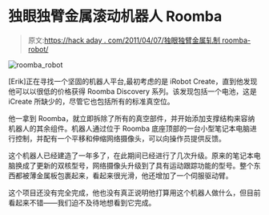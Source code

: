 # 独眼独臂金属滚动机器人 Roomba

> 原文:[https://hack aday . com/2011/04/07/独眼独臂金属轧制 roomba-robot/](https://hackaday.com/2011/04/07/one-eyed-one-armed-metal-rolling-roomba-robot/)

![roomba_robot](../Images/0377f293f074f97c4c9ef55fb80761a0.png "roomba_robot")

[Erik]正在寻找一个坚固的机器人平台,最初考虑的是 iRobot Create，直到他发现他可以以很低的价格获得 Roomba Discovery 系列。该发现包括一个电池，这是 iCreate 所缺少的，尽管它也包括所有的标准真空位。

他一拿到 Roomba，就立即拆除了所有的真空部件，并开始添加支撑结构来容纳机器人的其余组件。机器人通过位于 Roomba 底座顶部的一台小型笔记本电脑进行控制，并配有一个平移和伸缩网络摄像头，可以向操作员提供反馈。

这个机器人已经建造了一年多了，在此期间已经进行了几次升级。原来的笔记本电脑换成了更新的双核型号，网络摄像头升级到了具有运动跟踪功能的型号。整个东西都被薄金属板包裹起来，看起来很光滑，他还增加了一个伺服驱动臂。

这个项目还没有完全完成，他也没有真正说明他打算用这个机器人做什么，但目前看起来不错——我们迫不及待地想看到它完成。